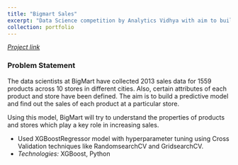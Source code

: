 ```yaml
---
title: "Bigmart Sales"
excerpt: "Data Science competition by Analytics Vidhya with aim to build a predictive model and find out the sales of each product at a particular BigMart store.<br/><img src='/images/sudoku_solver.png'>"
collection: portfolio
---
```

[*Project link*](https://github.com/piyushsoni27/Data-Science/tree/master/Analytics%20Vidhya%20-%20Big%20Mart%20Sales%20III)

### Problem Statement
The data scientists at BigMart have collected 2013 sales data for 1559 products across 10 stores in different cities. Also, certain attributes of each product and store have been defined. The aim is to build a predictive model and find out the sales of each product at a particular store.

Using this model, BigMart will try to understand the properties of products and stores which play a key role in increasing sales.

* Used XGBoostRegressor model with hyperparameter tuning using Cross Validation techniques like RandomsearchCV and GridsearchCV.
* *Technologies:* XGBoost, Python
